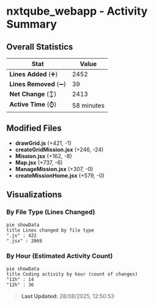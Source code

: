 # nxtqube_webapp - Activity Summary 

## Overall Statistics

| Stat                   | Value                                                             |
| ---------------------- | ----------------------------------------------------------------- |
| **Lines Added** (➕)   | 2452                                          |
| **Lines Removed** (➖) | 39                                        |
| **Net Change** (↕)    | 2413                |
| **Active Time** (⌚)   | 58 minutes |


## Modified Files
- **drawGrid.js** (+421, -1)
- **createGridMission.jsx** (+246, -24)
- **Mission.jsx** (+162, -8)
- **Map.jsx** (+737, -6)
- **ManageMission.jsx** (+307, -0)
- **createMissionHome.jsx** (+579, -0)

## Visualizations

### By File Type (Lines Changed)

```mermaid
pie showData
title Lines changed by file type
".js" : 422
".jsx" : 2069
```

### By Hour (Estimated Activity Count)

```mermaid
pie showData
title Coding activity by hour (count of changes)
"11h" : 14
"12h" : 36
```


> **Last Updated:** 28/08/2025, 12:50:53